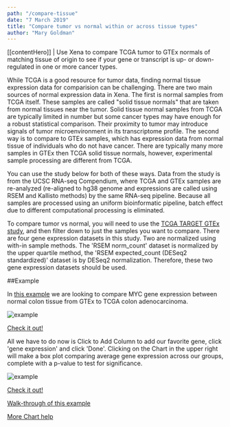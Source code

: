 ```yaml
---
path: "/compare-tissue"
date: "7 March 2019"
title: "Compare tumor vs normal within or across tissue types"
author: "Mary Goldman"
---
```


[[contentHero]]
| Use Xena to compare TCGA tumor to GTEx normals of matching tissue of origin to see if your gene or transcript is up- or down-regulated in one or more cancer types.

While TCGA is a good resource for tumor data, finding normal tissue expression data for comparision can be challenging. There are two main sources of normal expression data in Xena. The first is normal samples from TCGA itself. These samples are called "solid tissue normals" that are taken from normal tissues near the tumor. Solid tissue normal samples from TCGA are typically limited in number but some cancer types may have enough for a robust statistical comparison. Their proximity to tumor may introduce signals of tumor microenvironment in its transcriptome profile. The second way is to compare to GTEx samples, which has expression data from normal tissue of individuals who do not have cancer. There are typically many more samples in GTEx then TCGA solid tissue normals, however, experimental sample processing are different from TCGA. 

You can use the study below for both of these ways. Data from the study is from the UCSC RNA-seq Compendium, where TCGA and GTEx samples are re-analyzed (re-aligned to hg38 genome and expressions are called using RSEM and Kallisto methods) by the same RNA-seq pipeline. Because all samples are processed using an uniform bioinformatic pipeline, batch effect due to different computational processing is eliminated.

To compare tumor vs normal, you will need to use the [TCGA TARGET GTEx study](https://xenabrowser.net/?bookmark=057c5fe67d5d79488b843d7a6e1a9840), and then filter down to just the samples you want to compare. There are four gene expression datasets in this study. Two are normalized using with-in sample methods. The 'RSEM norm_count' dataset is normalized by the upper quartile method, the 'RSEM expected_count (DESeq2 standardized)' dataset is by DESeq2 normalization. Therefore, these two gene expression datasets should be used.

##Example

In [this example](https://xenabrowser.net/?bookmark=2b707e21a992c2963e949b3e5241cc70) we are looking to compare MYC gene expression between normal colon tissue from GTEx to TCGA colon adenocarcinoma.

![example](/images/compare-tissue.png)

[Check it out!](https://xenabrowser.net/?bookmark=2b707e21a992c2963e949b3e5241cc70)

All we have to do now is Click to Add Column to add our favorite gene, click 'gene expression' and click 'Done'. Clicking on the Chart in the upper right will make a box plot comparing average gene expression across our groups, complete with a p-value to test for significance.

![example](/images/compare-tissue-chart.png)

[Check it out!](https://xenabrowser.net/?bookmark=54a597bb0540b1a5fa8bff622d973e0c)

[Walk-through of this example](https://ucsc-xena.gitbook.io/project/how-do-i/tumor-vs-normal#walk-through-example)

[More Chart help](https://ucsc-xena.gitbook.io/project/overview-of-features/chart-view-box-plots-scatter-plots-and-bar-charts)
